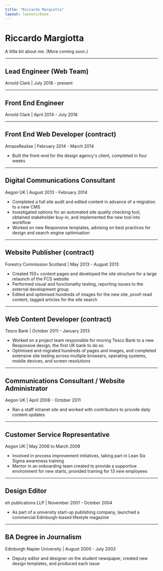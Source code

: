 ```yaml
---
title: "Riccardo Margiotta"
layout: layouts/base
---
```


# Riccardo Margiotta
A little bit about me. (More coming soon.)

---

## Lead Engineer (Web Team)
Arnold Clark | July 2018 - present

---

## Front End Engineer
Arnold Clark | April 2014 - July 2018

---

## Front End Web Developer (contract)
AmazeRealise | February 2014 - March 2014

- Built the front-end for the design agency's client, completed in four weeks

---

## Digital Communications Consultant
Aegon UK | August 2013 - February 2014

- Completed a full site audit and edited content in advance of a migration to a new CMS
- Investigated options for an automated site quality checking tool, obtained stakeholder buy-in, and implemented the new tool into workflow
- Worked on new Responsive templates, advising on best practices for design and search engine optimisation

---

## Website Publisher (contract)
Forestry Commission Scotland | May 2013 - August 2013

- Created 150+ content pages and developed the site structure for a large relaunch of the FCS website
- Performed visual and functionality testing, reporting issues to the external development group
- Edited and optimised hundreds of images for the new site, proof-read content, tagged articles for the site search

---

## Web Content Developer (contract)
Tesco Bank | October 2011 - January 2013

- Worked on a project team responsible for moving Tesco Bank to a new Responsive design, the first UK bank to do so
- Optimised and migrated hundreds of pages and images, and completed extensive site testing across multiple browsers, operating systems, mobile devices, and screen resolutions

---

## Communications Consultant / Website Administrator
Aegon UK | April 2008 - October 2011

- Ran a staff intranet site and worked with contributors to provide daily content updates

---

## Customer Service Representative
Aegon UK | May 2006 to March 2008

- Involved in process improvement initiatives, taking part in Lean Six Sigma awareness training
- Mentor in an onboarding team created to provide a supportive environment for new starts, provided training for 13 new employees

---

## Design Editor
eh publications LLP | November 2001 - October 2004

- As part of a university start-up publishing company, launched a commercial Edinburgh-based lifestyle magazine

---

## BA Degree in Journalism
Edinburgh Napier University | August 2000 - July 2003

- Deputy editor and designer on the student newspaper, created new design templates, and produced each issue
